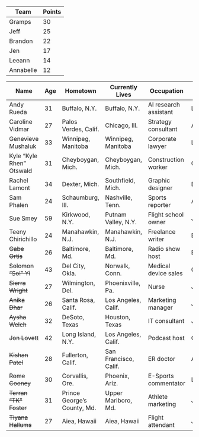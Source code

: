 |Team|Points|
| -------- | -------- |
| Gramps | 30 | 
| Jeff | 25 |
| Brandon | 22 | 
| Jen | 17 |
| Leeann | 14 | 
| Annabelle | 12 |
 

| Name | Age | Hometown | Currently Lives | Occupation | Team |
| -------- | -------- | -------- | -------- | -------- | ----- |
| Andy Rueda | 31 | Buffalo, N.Y. | Buffalo, N.Y. | AI research assistant | Leeann |
| Caroline Vidmar | 27 | Palos Verdes, Calif. | Chicago, Ill. | Strategy consultant | Annabelle |
| Genevieve Mushaluk | 33 | Winnipeg, Manitoba | Winnipeg, Manitoba | Corporate lawyer | Leeann |
| Kyle “Kyle Rhen” Otswald | 31 | Cheyboygan, Mich. | Cheyboygan, Mich. | Construction worker | Gramps |
| Rachel Lamont | 34 | Dexter, Mich. | Southfield, Mich. | Graphic designer | Brandon |
| Sam Phalen | 24 | Schaumburg, Ill. | Nashville, Tenn. | Sports reporter | Annabelle |
| Sue Smey | 59 | Kirkwood, N.Y. | Putnam Valley, N.Y. | Flight school owner | Jen |
| Teeny Chirichillo | 24 | Manahawkin, N.J. | Manahawkin, N.J. | Freelance writer | Brandon |
| ~~Gabe Ortis~~ | 26 | Baltimore, Md. | Baltimore, Md. | Radio show host | Brandon |
| ~~Solomon “Sol” Yi~~ | 43 | Del City, Okla. | Norwalk, Conn. | Medical device sales | Gramps |
| ~~Sierra Wright~~ | 27 | Wilmington, Del. | Phoenixville, Pa. | Nurse | Jeff |
| ~~Anika Dhar~~ | 26 | Santa Rosa, Calif. | Los Angeles, Calif. | Marketing manager | Jen |
| ~~Aysha Welch~~ | 32 | DeSoto, Texas | Houston, Texas | IT consultant | Jeff |
| ~~Jon Lovett~~ | 42 | Long Island, N.Y. | Los Angeles, Calif. | Podcast host | Gramps |
| ~~Kishan Patel~~ | 28 | Fullerton, Calif. | San Francisco, Calif. | ER doctor | Annabelle |
| ~~Rome Cooney~~ | 30 | Corvallis, Ore. | Phoenix, Ariz. | E-Sports commentator | Leeann |
| ~~Terran “TK” Foster~~ | 31 | Prince George’s County, Md. | Upper Marlboro, Md. | Athlete marketing  | Jen |
| ~~Tiyana Hallums~~ | 27 | Aiea, Hawaii | Aiea, Hawaii | Flight attendant | Jeff |
